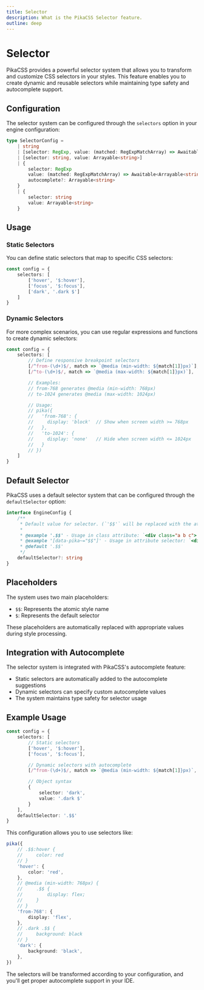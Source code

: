 ```yaml
---
title: Selector
description: What is the PikaCSS Selector feature.
outline: deep
---
```


# Selector

PikaCSS provides a powerful selector system that allows you to transform and customize CSS selectors in your styles. This feature enables you to create dynamic and reusable selectors while maintaining type safety and autocomplete support.

## Configuration

The selector system can be configured through the `selectors` option in your engine configuration:

```ts
type SelectorConfig =
	| string
	| [selector: RegExp, value: (matched: RegExpMatchArray) => Awaitable<Arrayable<string>>, autocomplete?: Arrayable<string>]
	| [selector: string, value: Arrayable<string>]
	| {
		selector: RegExp
		value: (matched: RegExpMatchArray) => Awaitable<Arrayable<string>>
		autocomplete?: Arrayable<string>
	}
	| {
		selector: string
		value: Arrayable<string>
	}
```

## Usage

### Static Selectors

You can define static selectors that map to specific CSS selectors:

```ts
const config = {
	selectors: [
		['hover', '$:hover'],
		['focus', '$:focus'],
		['dark', '.dark $']
	]
}
```

### Dynamic Selectors

For more complex scenarios, you can use regular expressions and functions to create dynamic selectors:

```ts
const config = {
	selectors: [
		// Define responsive breakpoint selectors
		[/^from-(\d+)$/, match => `@media (min-width: ${match[1]}px)`],
		[/^to-(\d+)$/, match => `@media (max-width: ${match[1]}px)`],

		// Examples:
		// from-768 generates @media (min-width: 768px)
		// to-1024 generates @media (max-width: 1024px)

		// Usage:
		// pika({
		//   'from-768': {
		//     display: 'block'  // Show when screen width >= 768px
		//   },
		//   'to-1024': {
		//     display: 'none'   // Hide when screen width <= 1024px
		//   }
		// })
	]
}
```

## Default Selector

PikaCSS uses a default selector system that can be configured through the `defaultSelector` option:

```ts
interface EngineConfig {
	/**
	 * Default value for selector. (`'$$'` will be replaced with the atomic style name.)
	 *
	 * @example '.$$' - Usage in class attribute: `<div class="a b c">`
	 * @example '[data-pika~="$$"]' - Usage in attribute selector: `<div data-pika="a b c">`
	 * @default '.$$'
	 */
	defaultSelector?: string
}
```

## Placeholders

The system uses two main placeholders:

- `$$`: Represents the atomic style name
- `$`: Represents the default selector

These placeholders are automatically replaced with appropriate values during style processing.

## Integration with Autocomplete

The selector system is integrated with PikaCSS's autocomplete feature:

- Static selectors are automatically added to the autocomplete suggestions
- Dynamic selectors can specify custom autocomplete values
- The system maintains type safety for selector usage

## Example Usage

```ts
const config = {
	selectors: [
		// Static selectors
		['hover', '$:hover'],
		['focus', '$:focus'],

		// Dynamic selectors with autocomplete
		[/^from-(\d+)$/, match => `@media (min-width: ${match[1]}px)`, ['from-640', 'from-768', 'from-1024']],

		// Object syntax
		{
			selector: 'dark',
			value: '.dark $'
		}
	],
	defaultSelector: '.$$'
}
```

This configuration allows you to use selectors like:

```ts
pika({
	// .$$:hover {
	//     color: red
	// }
	'hover': {
		color: 'red',
	},
	// @media (min-width: 768px) {
	//     .$$ {
	//         display: flex;
	//     }
	// }
	'from-768': {
		display: 'flex',
	},
	// .dark .$$ {
	//     background: black
	// }
	'dark': {
		background: 'black',
	},
})
```

The selectors will be transformed according to your configuration, and you'll get proper autocomplete support in your IDE.
